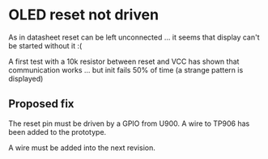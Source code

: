 OLED reset not driven
=====================

As in datasheet reset can be left unconnected ... it seems that display
can't be started without it :(

A first test with a 10k resistor between reset and VCC has shown that
communication works ... but init fails 50% of time (a strange pattern is
displayed)

Proposed fix
------------

The reset pin must be driven by a GPIO from U900. A wire to TP906 has
been added to the prototype.

A wire must be added into the next revision.